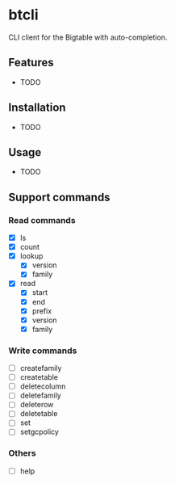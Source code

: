 # btcli

CLI client for the Bigtable with auto-completion.

## Features

- TODO

## Installation

- TODO

## Usage

- TODO

## Support commands

### Read commands

- [x] ls
- [x] count
- [x] lookup
    - [x] version
    - [x] family
- [x] read
    - [x] start
    - [x] end
    - [x] prefix
    - [x] version
    - [x] family

### Write commands

- [ ] createfamily
- [ ] createtable
- [ ] deletecolumn
- [ ] deletefamily
- [ ] deleterow
- [ ] deletetable
- [ ] set
- [ ] setgcpolicy

### Others

- [ ] help
